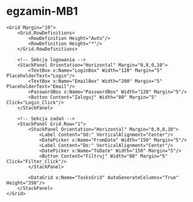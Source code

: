 # egzamin-MB1
<Window x:Class="SimpleApp.MainWindow"
        xmlns="http://schemas.microsoft.com/winfx/2006/xaml/presentation"
        xmlns:x="http://schemas.microsoft.com/winfx/2006/xaml"
        Title="Aplikacja bazodanowa - Demo"
        Height="500" Width="800">

    <Grid Margin="10">
        <Grid.RowDefinitions>
            <RowDefinition Height="Auto"/>
            <RowDefinition Height="*"/>
        </Grid.RowDefinitions>

        <!-- Sekcja logowania -->
        <StackPanel Orientation="Horizontal" Margin="0,0,0,10">
            <TextBox x:Name="LoginBox" Width="120" Margin="5" PlaceholderText="Login"/>
            <TextBox x:Name="EmailBox" Width="200" Margin="5" PlaceholderText="Email"/>
            <PasswordBox x:Name="PasswordBox" Width="120" Margin="5"/>
            <Button Content="Zaloguj" Width="80" Margin="5" Click="Login_Click"/>
        </StackPanel>

        <!-- Sekcja zadań -->
        <StackPanel Grid.Row="1">
            <StackPanel Orientation="Horizontal" Margin="0,0,0,10">
                <Label Content="Od:" VerticalAlignment="Center"/>
                <DatePicker x:Name="FromDate" Width="150" Margin="5"/>
                <Label Content="Do:" VerticalAlignment="Center"/>
                <DatePicker x:Name="ToDate" Width="150" Margin="5"/>
                <Button Content="Filtruj" Width="80" Margin="5" Click="Filter_Click"/>
            </StackPanel>

            <DataGrid x:Name="TasksGrid" AutoGenerateColumns="True" Height="350"/>
        </StackPanel>
    </Grid>
</Window>
